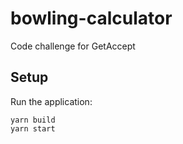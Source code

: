 # bowling-calculator

Code challenge for GetAccept

## Setup

Run the application:

```
yarn build
yarn start
```
